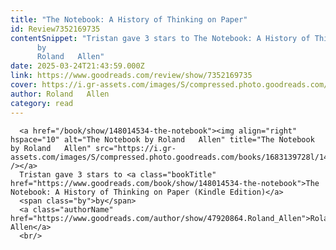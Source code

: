 ```yaml
---
title: "The Notebook: A History of Thinking on Paper"
id: Review7352169735
contentSnippet: "Tristan gave 3 stars to The Notebook: A History of Thinking on Paper (Kindle Edition)
      by
      Roland   Allen"
date: 2025-03-24T21:43:59.000Z
link: https://www.goodreads.com/review/show/7352169735
cover: https://i.gr-assets.com/images/S/compressed.photo.goodreads.com/books/1683139728l/148014534._SY75_.jpg
author: Roland   Allen
category: read
---
```


      
      <a href="/book/show/148014534-the-notebook"><img align="right" hspace="10" alt="The Notebook by Roland   Allen" title="The Notebook by Roland   Allen" src="https://i.gr-assets.com/images/S/compressed.photo.goodreads.com/books/1683139728l/148014534._SY75_.jpg" /></a>
      Tristan gave 3 stars to <a class="bookTitle" href="https://www.goodreads.com/book/show/148014534-the-notebook">The Notebook: A History of Thinking on Paper (Kindle Edition)</a>
      <span class="by">by</span>
      <a class="authorName" href="https://www.goodreads.com/author/show/47920864.Roland_Allen">Roland   Allen</a>
      <br/>